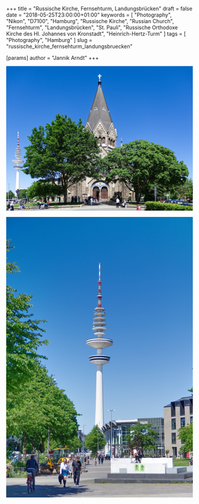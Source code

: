 +++
title = "Russische Kirche, Fernsehturm, Landungsbrücken"
draft = false
date = "2018-05-25T23:00:00+01:00"
keywords = [ "Photography", "Nikon", "D7100", "Hamburg", "Russische Kirche", "Russian Church", "Fernsehturm", "Landungsbrücken", "St. Pauli", "Russische Orthodoxe Kirche des Hl. Johannes von Kronstadt", "Heinrich-Hertz-Turm" ]
tags = [ "Photography", "Hamburg" ]
slug = "russische_kirche_fernsehturm_landungsbruecken"

[params]
  author = "Jannik Arndt"
+++

<a href="/blog/2018/05/Russische Kirche.jpg"><img src="/blog/2018/05/Russische Kirche.jpg" alt=""></a>

<!--more-->

<a href="/blog/2018/05/Fernsehturm.jpg"><img src="/blog/2018/05/Fernsehturm.jpg" alt=""></a>

<a href="/blog/2018/05/Landungsbruecken_web.jpg"><img src="/blog/2018/05/Landungsbruecken_web.jpg" alt=""></a>